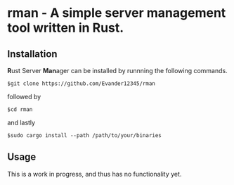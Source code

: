 # rman - A simple server management tool written in Rust.

## Installation
**R**ust Server **Man**ager can be installed by runnning the following commands.

`$git clone https://github.com/Evander12345/rman`

followed by

`$cd rman` 

and lastly
 
`$sudo cargo install --path /path/to/your/binaries`
 
## Usage
This is a work in progress, and thus has no functionality yet.
